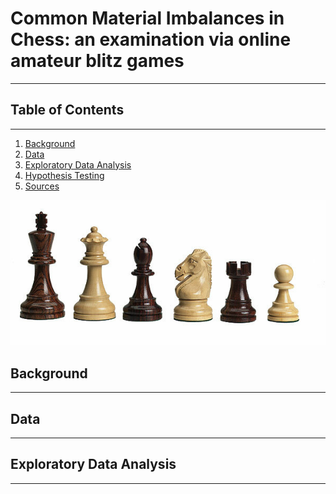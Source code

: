 # Common Material Imbalances in Chess: an examination via online amateur blitz games

_________________________

## Table of Contents
_________________________

1. [Background](#background)
2. [Data](#data)
3. [Exploratory Data Analysis](#exploratory)
4. [Hypothesis Testing](#ht)
5. [Sources](#srcs)

<div align="center">
    <img width="1200" src="./images/chesspieces.jpg" alt="chmod Options">
</div>

## Background
_________________________

## Data
_________________________

## Exploratory Data Analysis

_________________________
